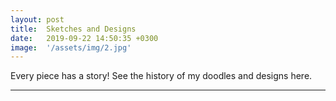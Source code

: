 ```yaml
---
layout: post
title:  Sketches and Designs
date:   2019-09-22 14:50:35 +0300
image:  '/assets/img/2.jpg'
---
```

Every piece has a story! See the history of my doodles and designs here.

---


<img src="{{site.baseurl}}/assets/img/1.jpg" alt="">
<img src="{{site.baseurl}}/assets/img/6.jpg" alt="">
<img src="{{site.baseurl}}/assets/img/4.jpg" alt="">
<img src="{{site.baseurl}}/assets/img/KCI NY SHIRT.png" alt="">
<img src="{{site.baseurl}}/assets/img/7.jpg" alt="">
<img src="{{site.baseurl}}/assets/img/5.jpg" alt="">
<img src="{{site.baseurl}}/assets/img/8.jpg" alt="">
<img src="{{site.baseurl}}/assets/img/9.jpg" alt="">
